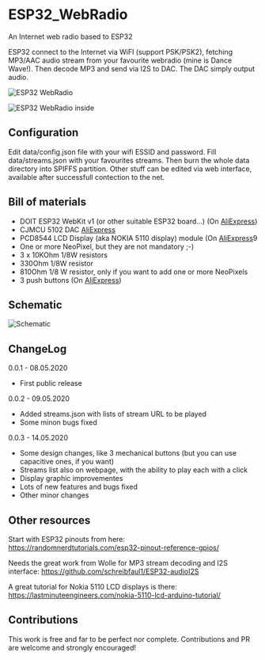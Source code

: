 # ESP32_WebRadio
An Internet web radio based to ESP32

ESP32 connect to the Internet via WiFI (support PSK/PSK2), fetching MP3/AAC audio stream from your favourite webradio (mine is Dance Wave!). Then decode MP3 and send via I2S to DAC. The DAC simply output audio.

![ESP32 WebRadio](https://raw.githubusercontent.com/michelep/ESP32_WebRadio/master/images/esp32_webradio_front.jpg)

![ESP32 WebRadio inside](https://raw.githubusercontent.com/michelep/ESP32_WebRadio/master/images/esp32_webradio_inside.jpg)

## Configuration

Edit data/config.json file with your wifi ESSID and password. Fill data/streams.json with your favourites streams. Then burn the whole data directory into SPIFFS partition. Other stuff can be edited via web interface, available after successfull contection to the net. 

## Bill of materials

- DOIT ESP32 WebKit v1 (or other suitable ESP32 board...) (On [AliExpress](https://it.aliexpress.com/item/4000141080480.html))
- CJMCU 5102 DAC [AliExpress](https://it.aliexpress.com/item/33023894667.html)
- PCD8544 LCD Display (aka NOKIA 5110 display) module (On [AliExpress](https://it.aliexpress.com/item/32959195226.html)9
- One or more NeoPixel, but they are not mandatory ;-)
- 3 x 10KOhm 1/8W resistors
- 330Ohm 1/8W resistor
- 810Ohm 1/8 W resistor, only if you want to add one or more NeoPixels
- 3 push buttons (On [AliExpress](https://it.aliexpress.com/item/32995191209.html))

## Schematic
![Schematic](https://raw.githubusercontent.com/michelep/ESP32_WebRadio/master/images/schematic.png)

## ChangeLog

0.0.1 - 08.05.2020 
  - First public release

0.0.2 - 09.05.2020
  - Added streams.json with lists of stream URL to be played
  - Some minon bugs fixed

0.0.3 - 14.05.2020
  - Some design changes, like 3 mechanical buttons (but you can use capacitive ones, if you want)
  - Streams list also on webpage, with the ability to play each with a click
  - Display graphic improvementes
  - Lots of new features and bugs fixed
  - Other minor changes

## Other resources

Start with ESP32 pinouts from here: https://randomnerdtutorials.com/esp32-pinout-reference-gpios/

Needs the great work from Wolle for MP3 stream decoding and I2S interface: https://github.com/schreibfaul1/ESP32-audioI2S

A great tutorial for Nokia 5110 LCD displays is there: https://lastminuteengineers.com/nokia-5110-lcd-arduino-tutorial/

## Contributions

This work is free and far to be perfect nor complete. Contributions and PR are welcome and strongly encouraged!
